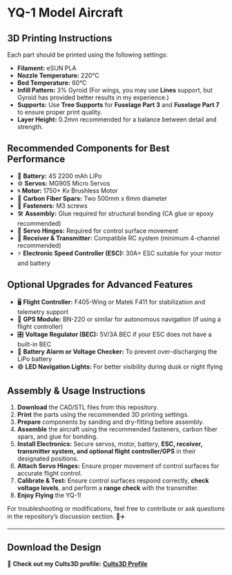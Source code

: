 # YQ-1 Model Aircraft

## 3D Printing Instructions
Each part should be printed using the following settings:

- **Filament:** eSUN PLA  
- **Nozzle Temperature:** 220°C  
- **Bed Temperature:** 60°C  
- **Infill Pattern:** 3% Gyroid (For wings, you may use **Lines** support, but Gyroid has provided better results in my experience.)  
- **Supports:** Use **Tree Supports** for **Fuselage Part 3** and **Fuselage Part 7** to ensure proper print quality.  
- **Layer Height:** 0.2mm recommended for a balance between detail and strength.  

## Recommended Components for Best Performance

- 🔋 **Battery:** 4S 2200 mAh LiPo  
- ⚙️ **Servos:** MG90S Micro Servos  
- 🌀 **Motor:** 1750+ Kv Brushless Motor  
- 📏 **Carbon Fiber Spars:** Two 500mm x 6mm diameter  
- 🔩 **Fasteners:** M3 screws  
- 🛠️ **Assembly:** Glue required for structural bonding (CA glue or epoxy recommended)  
- 🔗 **Servo Hinges:** Required for control surface movement  
- 📡 **Receiver & Transmitter:** Compatible RC system (minimum 4-channel recommended)  
- ⚡ **Electronic Speed Controller (ESC):** 30A+ ESC suitable for your motor and battery  

## Optional Upgrades for Advanced Features

- 🖥️ **Flight Controller:** F405-Wing or Matek F411 for stabilization and telemetry support  
- 📶 **GPS Module:** BN-220 or similar for autonomous navigation (if using a flight controller)  
- 🎛️ **Voltage Regulator (BEC):** 5V/3A BEC if your ESC does not have a built-in BEC  
- 🔋 **Battery Alarm or Voltage Checker:** To prevent over-discharging the LiPo battery  
- 🟢 **LED Navigation Lights:** For better visibility during dusk or night flying  

## Assembly & Usage Instructions

1. **Download** the CAD/STL files from this repository.  
2. **Print** the parts using the recommended 3D printing settings.  
3. **Prepare** components by sanding and dry-fitting before assembly.  
4. **Assemble** the aircraft using the recommended fasteners, carbon fiber spars, and glue for bonding.  
5. **Install Electronics:** Secure servos, motor, battery, **ESC, receiver, transmitter system, and optional flight controller/GPS** in their designated positions.  
6. **Attach Servo Hinges:** Ensure proper movement of control surfaces for accurate flight control.  
7. **Calibrate & Test:** Ensure control surfaces respond correctly, **check voltage levels**, and perform a **range check** with the transmitter.  
8. **Enjoy Flying** the YQ-1!  

For troubleshooting or modifications, feel free to contribute or ask questions in the repository’s discussion section. 🚀✈️  

---

## Download the Design
🔗 **Check out my Cults3D profile:** [**Cults3D Profile**](https://cults3d.com/en/users/oscarocon)  
